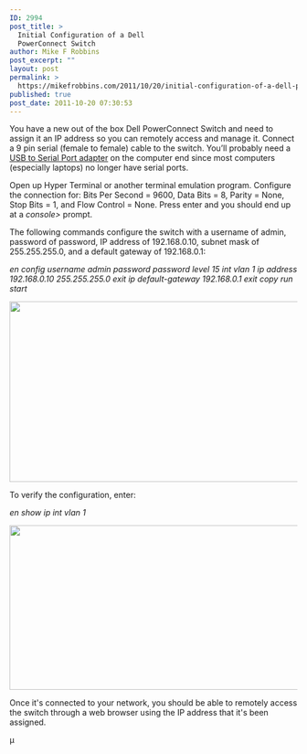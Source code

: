```yaml
---
ID: 2994
post_title: >
  Initial Configuration of a Dell
  PowerConnect Switch
author: Mike F Robbins
post_excerpt: ""
layout: post
permalink: >
  https://mikefrobbins.com/2011/10/20/initial-configuration-of-a-dell-powerconnect-switch/
published: true
post_date: 2011-10-20 07:30:53
---
```

You have a new out of the box Dell PowerConnect Switch and need to assign it an IP address so you can remotely access and manage it. Connect a 9 pin serial (female to female) cable to the switch. You’ll probably need a <a href="http://www.newegg.com/Product/Product.aspx?Item=N82E16812203018" target="_blank">USB to Serial Port adapter</a> on the computer end since most computers (especially laptops) no longer have serial ports.

Open up Hyper Terminal or another terminal emulation program. Configure the connection for: Bits Per Second = 9600, Data Bits = 8, Parity = None, Stop Bits = 1, and Flow Control = None. Press enter and you should end up at a <em>console&gt;</em> prompt.

The following commands configure the switch with a username of admin, password of password, IP address of 192.168.0.10, subnet mask of 255.255.255.0, and a default gateway of 192.168.0.1:

<em>en</em>
<em> config</em>
<em> username admin password password level 15</em>
<em> int vlan 1</em>
<em> ip address 192.168.0.10 255.255.255.0</em>
<em> exit
ip default-gateway 192.168.0.1
exit
</em><em>copy run start</em>

<em></em><a href="http://mikefrobbins.com/wp-content/uploads/2011/10/dell-switch-config1.png"><img class="alignnone size-full wp-image-2996" title="dell-switch-config1" src="http://mikefrobbins.com/wp-content/uploads/2011/10/dell-switch-config1.png" alt="" width="640" height="316" /></a>

To verify the configuration, enter:

<em>en</em>
<em>show ip int vlan 1</em>

<em></em><a href="http://mikefrobbins.com/wp-content/uploads/2011/10/dell-switch-config2.png"><img class="alignnone size-full wp-image-2997" title="dell-switch-config2" src="http://mikefrobbins.com/wp-content/uploads/2011/10/dell-switch-config2.png" alt="" width="640" height="288" /></a>

Once it's connected to your network, you should be able to remotely access the switch through a web browser using the IP address that it's been assigned.

µ